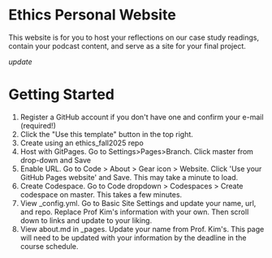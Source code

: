 # Ethics Personal Website
This website is for you to host your reflections on our case study readings, contain your podcast content, and serve as a site for your final project.

*update*
# Getting Started
1. Register a GitHub account if you don't have one and confirm your e-mail (required!)
2. Click the "Use this template" button in the top right.
3. Create using an ethics_fall2025 repo
4. Host with GitPages. Go to Settings>Pages>Branch. Click master from drop-down and Save
5. Enable URL. Go to Code > About > Gear icon > Website. Click 'Use your GitHub Pages website' and Save. This may take a minute to load.
6. Create Codespace. Go to Code dropdown > Codespaces > Create codespace on master. This takes a few minutes.
7. View _config.yml. Go to Basic Site Settings and update your name, url, and repo. Replace Prof Kim's information with your own. Then scroll down to links and update to your liking.
8. View about.md in _pages. Update your name from Prof. Kim's. This page will need to be updated with your information by the deadline in the course schedule.
